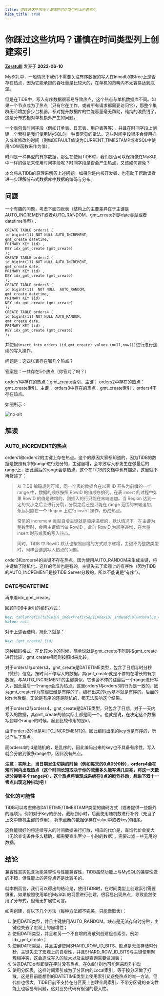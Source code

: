 ```yaml
---
title: 你踩过这些坑吗？谨慎在时间类型列上创建索引
hide_title: true
---
```


# 你踩过这些坑吗？谨慎在时间类型列上创建索引

**[Zeratulll](https://tidb.net/u/Zeratulll/answer)** 发表于  **2022-06-10**

MySQL中，一般情况下我们不需要关注有序数据的写入在Innodb的Btree上是否存在热点，因为它能承担的吞吐量是比较大的，在单机的范畴内不太容易达到瓶颈。

但是在TiDB中，写入有序数据很容易导致热点，这个热点与单机数据库不同。如果一个节点成为了热点（只有它在工作，或者所有请求都需要访问它），那整个集群无论增加多少台机器，都对提升数据库的性能容量毫无帮助，纯纯的浪费钱了。这是分布式相对单机额外产生的问题。

一个表包含时间字段（例如订单表、日志表、用户表等等），并且在时间字段上创建一个索引是我们使用MySQL时一种很常见的做法。这些时间字段很多会使用插入或者修改的时间（例如DEFAULT值设为CURRENT_TIMESTAMP或者SQL中使用NOW函数来作为值）。

时间是一种典型的有序数据，那么在使用TiDB时，我们是否可以保持像在MySQL中一样的做法来使用时间字段呢？时间字段是否会产生热点，又该如何避免？

本文将从TiDB的原理来解答上述问题。如果你是内核开发者，也有助于帮助读者进一步理解分布式数据库中数据的编码与分布。

## 问题

一个有趣的问题，考虑下面四张表（结构上的主要差异在于主键是AUTO_INCREMENT或者AUTO_RANDOM，gmt_create列是date类型或者datetime类型）：

```markdown
CREATE TABLE orders1 (
id bigint(11) NOT NULL AUTO_INCREMENT,
gmt_create datetime,
PRIMARY KEY (id) ,
KEY idx_gmt_create (gmt_create)
);
CREATE TABLE orders2 (
id bigint(11) NOT NULL AUTO_INCREMENT,
gmt_create date,
PRIMARY KEY (id) ,
KEY idx_gmt_create (gmt_create)
);
CREATE TABLE orders3 (
id bigint(11)  NOT NULL  AUTO_RANDOM,
gmt_create datetime,
PRIMARY KEY (id) ,
KEY idx_gmt_create (gmt_create)
);
CREATE TABLE orders4 (
id bigint(11) NOT NULL AUTO_RANDOM,
gmt_create date,
PRIMARY KEY (id) ,
KEY idx_gmt_create (gmt_create)
);
```

并使用`insert into orders (id,gmt_create) values (null,now())`进行进行连续的写入操作。

问题是：这四张表存在哪几个热点？

答案是：一共存在5个热点（你答对了吗？）

orders1中存在的热点：gmt_create索引、主键； orders2中存在的热点：gmt_create索引、主键； orders3中存在的热点：gmt_create索引； orders4不存在热点。

如图所示：

![no-alt](https://tidb-blog.oss-cn-beijing.aliyuncs.com/media/%E7%83%AD%E7%82%B9-1654844983422.jpg) 

## 解读

### AUTO_INCREMENT的热点

orders1和orders2的主键上存在热点。这个的原因大家都知道的，因为TiDB的数据是按照有序的range进行划分的，主键自增，会导致写入都发生在做最后的range上，因此最后的range会是热点。这个在TiDB的文档中也有描述，这里就不再赘述了：

> 从 TiDB 编码规则可知，同一个表的数据会在以表 ID 开头为前缀的一个 range 中，数据的顺序按照 RowID 的值顺序排列。在表 insert 的过程中如果 RowID 的值是递增的，则插入的行只能在末端追加。当 Region 达到一定的大小之后会进行分裂，分裂之后还是只能在 range 范围的末端追加，永远只能在一个 Region 上进行 insert 操作，形成热点。
>
> 常见的 increment 类型自增主键就是顺序递增的，默认情况下，在主键为整数型时，会用主键值当做 RowID ，此时 RowID 为顺序递增，在大量 insert 时形成表的写入热点。
>
> 同时，TiDB 中 RowID 默认也按照自增的方式顺序递增，主键不为整数类型时，同样会遇到写入热点的问题。

order3和orders4的主键不存在热点，因为使用AUTO_RANDOM来生成主键，将主键做了随机化。这样的代价也是有的，主键失去了宏观上的有序性（因为TiDB的AUTO_INCREMENT是按TiDB Server分段的，所以不能说是“有序”）。

### DATE与DATETIME

再来看idx_gmt_create。

回顾TiDB中索引的编码方式：

```markdown
Key: tablePrefix{tableID}_indexPrefixSep{indexID}_indexedColumnsValue_rowID
Value: null
```

对于上述表结构，简化下就是：

```markdown
Key: {gmt_create}_{id}
```

这种编码格式，在比较大小的时候，简单说就是gmt_create不同则按gmt_create进行比较，gmt_create相同则按照id来比较。

对于orders1与orders3，gmt_create是DATETIME类型，包含了日期与时分秒（微秒）信息。按时间不停写入的数据，其gmt_create就是不停的在增长的有序数据，与AUTO_INCREMENT的主键类似，它也会不停的往最后一个range进行写入，因此最后一个range会成为热点。这里orders1与orders3的行为是一致的，因为gmt_create作为前缀已经是有序的了，编码出来的key基本就是有序的。后面的id作为后缀，无论是有序的还是随机的，都无法影响这个结果。

对于orders2与orders4，gmt_create是DATE类型，只包含了日期。对于一天内写入的数据，其gmt_create的值实际上都是同一个。也就是说，在决定这个数据写到哪个range的时候，起到比较作用的是id。

由于orders2的id是AUTO_INCREMENT的，因此编码出来的key也是有序的，所以产生了热点。

而orders4的id是随机的，是乱序的，因此编码出来的key也不具备有序性，写入就会分散到很多range中，因此没有热点。

**注意：实际上，当日期发生切换的时候（例如每天的0点0分0秒），orders4会在短时间内出现热点（这个时间长短取决于你的流量多久能写满几百兆，将这一天数据分裂到多个range内），这个热点将表现成系统在0点的剧烈抖动，想象下双十一零点出现这种抖动吧！**

### 优化的可能性

TiDB可以考虑修改DATETIME/TIMESTAMP类型的编码方式（或者提供一些额外的选项）。例如对于Key的部分，截断到小时，后面使用随机数进行补齐（充当了上文中随机主键的作用），将未截断的数据保存在value中或者key的结尾。

这样能很好的将连续写入的时间数据进行打散，相应的代价是，查询代价会变大（无论查询条件多么精确，都需要查出至少一小时的数据），需要过滤一些无用的数据。

## 结论

兼容性其实包含功能兼容性与性能兼容性，TiDB虽然功能上与MySQL的兼容性做的不错，但性能上的差异点还是比较多的。

就本例而言，我们可以得出的结论是，使用TiDB时，在时间类型上创建索引需要慎重，如果按照使用单机MySQL的习惯进行创建，很容易出现热点，导致虽然使用了分布式，但毫无扩展性可言。

如需创建，有以下几个方法（每种方法都不完美，只能做取舍）：

1. 使用DATE类型，并且主键使用AUTO_RANDOM。缺点是无法存储时分秒，主键也失去了宏观上的自增性；
2. 使用DATE类型，并且和另一个不自增的离散列创建组合索引。例如idx_gmt_create；
3. 使用DATE类型，并且主键使用SHARD_ROW_ID_BITS。缺点是无法存储时分秒，主键失去了宏观上的自增性，并且SHARD_ROW_ID_BITS与主键使用聚簇相冲突，这会造成写入的放大以及主键查询需要做回表；
4. 注意DATE类型即使在平时没有热点，在0点时刻也可能带来剧烈抖动
5. 使用分区表，这样时间索引成为了分区内的Local索引，等于按分区做了打散。这是目前能想到的DATETIME类型上使用索引又避免热点的唯一方法，但代价也很大，TiDB目前不支持在分区表上创建全局索引，不带分区键的查询性能上也容易有问题，这对业务代码有很强的侵入性。

